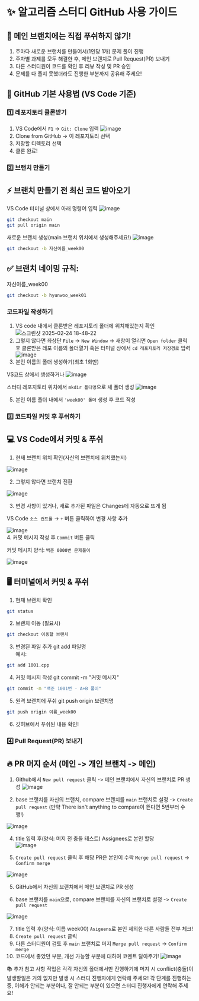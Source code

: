 # ✨ 알고리즘 스터디 GitHub 사용 가이드
## 🚨 메인 브랜치에는 직접 푸쉬하지 않기!
1. 주마다 새로운 브랜치를 만들어서(1인당 1개) 문제 풀이 진행
2. 주차별 과제를 모두 해결한 후, 메인 브랜치로 Pull Request(PR) 보내기
3. 다른 스터디원이 코드를 확인 후 리뷰 작성 및 PR 승인
4. 문제를 다 풀지 못했더라도 진행한 부분까지 공유해 주세요!
## 📌 GitHub 기본 사용법 (VS Code 기준)
### 1️⃣ 레포지토리 클론받기

1. VS Code에서 `F1` → `Git: Clone` 입력
![image](https://github.com/user-attachments/assets/12201539-681b-4b3b-aada-d9609e7c01d0)
2. Clone from GitHub -> 이 레포지토리 선택  
3. 저장할 디렉토리 선택  
4. 클론 완료!  
### 2️⃣ 브랜치 만들기
## ⚡ 브랜치 만들기 전 최신 코드 받아오기
VS Code 터미널 상에서 아래 명령어 입력
![image](https://github.com/user-attachments/assets/8e554533-3bcf-41a5-b7b3-5b5f7d747314)
```bash
git checkout main
git pull origin main
```
새로운 브랜치 생성(main 브랜치 위치에서 생성해주세요!)
![image](https://github.com/user-attachments/assets/b79e133d-7a51-41a8-987b-86561550c66d)
```bash
git checkout -b 자신이름_week00
```
## ✅ 브랜치 네이밍 규칙:
자신이름_week00 
```bash
git checkout -b hyunwoo_week01
```
### 코드파일 작성하기


1. VS code 내에서 클론받은 레포지토리 폴더에 위치해있는지 확인
![스크린샷 2025-02-24 18-48-22](https://github.com/user-attachments/assets/43161ec1-2566-470a-8906-c8b915b74cd1)
2. 그렇지 않다면 좌상단 `File` -> `New Window` -> 새창이 열리면 `Open folder` 클릭 후 클론받은 레포 이름의 폴더열기
   혹은 터미널 상에서 `cd 레포지토리 저장경로` 입력
![image](https://github.com/user-attachments/assets/3f99c212-cb13-4f54-bb58-72d6e61e0784)
4. 본인 이름의 폴더 생성하기(최초 1회만)

VS코드 상에서 생성하거나 
![image](https://github.com/user-attachments/assets/5597c5ad-a835-483b-aaf4-64a2c0eb3c82)

스터디 레포지토리 위치에서 `mkdir 폴더명`으로 새 폴더 생성
![image](https://github.com/user-attachments/assets/2a6c0b12-cadb-4269-8c17-40fce0f2ba27)

5. 본인 이름 폴더 내에서 `'week00' 폴더` 생성 후 코드 작성

### 3️⃣ 코드파일 커밋 후 푸쉬하기
## 💻 VS Code에서 커밋 & 푸쉬

1. 현재 브랜치 위치 확인(자신의 브랜치에 위치했는지)

![image](https://github.com/user-attachments/assets/1e3156bf-a1c5-4de1-822a-bb8651129360)

2. 그렇지 않다면 브랜치 전환

![image](https://github.com/user-attachments/assets/81b77146-0baf-46c0-819d-73fb954afa5f)

3. 변경 사항이 있거나, 새로 추가된 파일은 Changes에 자동으로 뜨게 됨

VS Code `소스 컨트롤` → `+` 버튼 클릭하여 변경 사항 추가

![image](https://github.com/user-attachments/assets/ae55ed45-2477-4a21-b236-4fbf74d9f978)  
4. 커밋 메시지 작성 후 `Commit` 버튼 클릭

커밋 메시지 양식: `백준 0000번 문제풀이`

![image](https://github.com/user-attachments/assets/4a629248-a485-4f7f-8758-d524bc8f032a)  

## 🖥️ 터미널에서 커밋 & 푸쉬

1. 현재 브랜치 확인
```bash
git status  
```
2. 브랜치 이동 (필요시)
```bash
git checkout 이동할 브랜치
```

3. 변경된 파일 추가
git add 파일명  
예시:
```bash
git add 1001.cpp  
```
4. 커밋 메시지 작성
git commit -m "커밋 메시지"
``` bash
git commit -m "백준 1001번 - A+B 풀이"
```
5. 원격 브랜치에 푸쉬
git push origin 브랜치명
``` bash
git push origin 이름_week00  
```
6. 깃허브에서 푸쉬된 내용 확인!

### 4️⃣ Pull Request(PR) 보내기
## 🔥 PR 머지 순서 (메인 -> 개인 브랜치 -> 메인)


1. Github에서 `New pull request` 클릭 -> 메인 브랜치에서 자신의 브랜치로 PR 생성
![image](https://github.com/user-attachments/assets/0b44c3c0-0fc3-4bbb-ac0e-c19c41cb5c99)

2. base 브랜치를 자신의 브랜치, compare 브랜치를 `main` 브랜치로 설정 -> `Create pull request`
(만약 There isn't anything to compare이 뜬다면 5번부터 수행!)

![image](https://github.com/user-attachments/assets/547965f3-89ba-4c23-81f5-9813494113f9)

4. title 입력 후(양식: 머지 전 충돌 테스트) Assignees로 본인 할당   
![image](https://github.com/user-attachments/assets/a4cdb86f-f5e9-4bcd-bb5b-2f3262363648)

4. `Create pull request` 클릭 후 해당 PR은 본인이 수락 `Merge pull request` -> `Confirm merge`

![image](https://github.com/user-attachments/assets/b2f74c2a-866c-4a1b-a166-3cd4e5af0499)

5. GitHub에서 자신의 브랜치에서 메인 브랜치로 PR 생성

6. base 브랜치를 `main`으로, compare 브랜치를 자신의 브랜치로 설정 -> `Create pull request`

![image](https://github.com/user-attachments/assets/db6bc126-71ef-481c-9dcf-724ec284677c)


7. title 입력 후(양식: 이름 week00) `Asigeens`로 본인 제외한 다른 사람들 전부 체크!
8. `Create pull request` 클릭
10. 다른 스터디원이 검토 후 `main` 브랜치로 머지 `Merge pull request` -> `Confirm merge`
11. 코드에서 좋았던 부분, 개선 가능할 부분에 대하여 코멘트 달아주기!
![image](https://github.com/user-attachments/assets/b5d19f81-d7d6-447d-bbea-d740bf3bbbd8)

📚 추가 참고 사항
작업은 각각 자신의 폴더에서만 진행하기에 머지 시 conflict(충돌)이 발생할일은 거의 없지만 발생 시 스터디 진행자에게 연락해 주세요!
각 단계를 진행하는 중, 이해가 안되는 부분이나, 잘 안되는 부분이 있으면 스터디 진행자에게 연락해 주세요!
